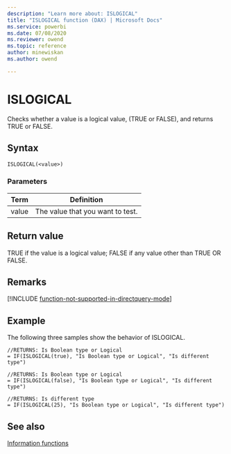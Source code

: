 ```yaml
---
description: "Learn more about: ISLOGICAL"
title: "ISLOGICAL function (DAX) | Microsoft Docs"
ms.service: powerbi 
ms.date: 07/08/2020
ms.reviewer: owend
ms.topic: reference
author: minewiskan
ms.author: owend

---
```

# ISLOGICAL

Checks whether a value is a logical value, (TRUE or FALSE), and returns TRUE or FALSE.  
  
## Syntax  
  
```dax
ISLOGICAL(<value>)  
```
  
### Parameters  
  
|Term|Definition|  
|--------|--------------|  
|value|The value that you want to test.|  
  
## Return value

TRUE if the value is a logical value; FALSE if any value other than TRUE OR FALSE.  

## Remarks

[!INCLUDE [function-not-supported-in-directquery-mode](includes/function-not-supported-in-directquery-mode.md)]

## Example

The following three samples show the behavior of ISLOGICAL.  
  
```dax
//RETURNS: Is Boolean type or Logical  
= IF(ISLOGICAL(true), "Is Boolean type or Logical", "Is different type")  
  
//RETURNS: Is Boolean type or Logical  
= IF(ISLOGICAL(false), "Is Boolean type or Logical", "Is different type")  
  
//RETURNS: Is different type  
= IF(ISLOGICAL(25), "Is Boolean type or Logical", "Is different type")  
```
  
## See also

[Information functions](information-functions-dax.md)  
